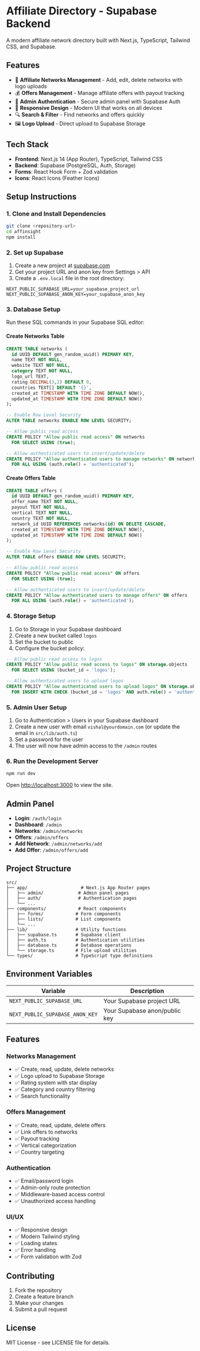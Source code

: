 # Affiliate Directory - Supabase Backend

A modern affiliate network directory built with Next.js, TypeScript, Tailwind CSS, and Supabase.

## Features

- 🏢 **Affiliate Networks Management** - Add, edit, delete networks with logo uploads
- 💰 **Offers Management** - Manage affiliate offers with payout tracking
- 🔐 **Admin Authentication** - Secure admin panel with Supabase Auth
- 📱 **Responsive Design** - Modern UI that works on all devices
- 🔍 **Search & Filter** - Find networks and offers quickly
- 🖼️ **Logo Upload** - Direct upload to Supabase Storage

## Tech Stack

- **Frontend**: Next.js 14 (App Router), TypeScript, Tailwind CSS
- **Backend**: Supabase (PostgreSQL, Auth, Storage)
- **Forms**: React Hook Form + Zod validation
- **Icons**: React Icons (Feather Icons)

## Setup Instructions

### 1. Clone and Install Dependencies

```bash
git clone <repository-url>
cd affinsight
npm install
```

### 2. Set up Supabase

1. Create a new project at [supabase.com](https://supabase.com)
2. Get your project URL and anon key from Settings > API
3. Create a `.env.local` file in the root directory:

```env
NEXT_PUBLIC_SUPABASE_URL=your_supabase_project_url
NEXT_PUBLIC_SUPABASE_ANON_KEY=your_supabase_anon_key
```

### 3. Database Setup

Run these SQL commands in your Supabase SQL editor:

#### Create Networks Table
```sql
CREATE TABLE networks (
  id UUID DEFAULT gen_random_uuid() PRIMARY KEY,
  name TEXT NOT NULL,
  website TEXT NOT NULL,
  category TEXT NOT NULL,
  logo_url TEXT,
  rating DECIMAL(3,2) DEFAULT 0,
  countries TEXT[] DEFAULT '{}',
  created_at TIMESTAMP WITH TIME ZONE DEFAULT NOW(),
  updated_at TIMESTAMP WITH TIME ZONE DEFAULT NOW()
);

-- Enable Row Level Security
ALTER TABLE networks ENABLE ROW LEVEL SECURITY;

-- Allow public read access
CREATE POLICY "Allow public read access" ON networks
  FOR SELECT USING (true);

-- Allow authenticated users to insert/update/delete
CREATE POLICY "Allow authenticated users to manage networks" ON networks
  FOR ALL USING (auth.role() = 'authenticated');
```

#### Create Offers Table
```sql
CREATE TABLE offers (
  id UUID DEFAULT gen_random_uuid() PRIMARY KEY,
  offer_name TEXT NOT NULL,
  payout TEXT NOT NULL,
  vertical TEXT NOT NULL,
  country TEXT NOT NULL,
  network_id UUID REFERENCES networks(id) ON DELETE CASCADE,
  created_at TIMESTAMP WITH TIME ZONE DEFAULT NOW(),
  updated_at TIMESTAMP WITH TIME ZONE DEFAULT NOW()
);

-- Enable Row Level Security
ALTER TABLE offers ENABLE ROW LEVEL SECURITY;

-- Allow public read access
CREATE POLICY "Allow public read access" ON offers
  FOR SELECT USING (true);

-- Allow authenticated users to insert/update/delete
CREATE POLICY "Allow authenticated users to manage offers" ON offers
  FOR ALL USING (auth.role() = 'authenticated');
```

### 4. Storage Setup

1. Go to Storage in your Supabase dashboard
2. Create a new bucket called `logos`
3. Set the bucket to public
4. Configure the bucket policy:

```sql
-- Allow public read access to logos
CREATE POLICY "Allow public read access to logos" ON storage.objects
  FOR SELECT USING (bucket_id = 'logos');

-- Allow authenticated users to upload logos
CREATE POLICY "Allow authenticated users to upload logos" ON storage.objects
  FOR INSERT WITH CHECK (bucket_id = 'logos' AND auth.role() = 'authenticated');
```

### 5. Admin User Setup

1. Go to Authentication > Users in your Supabase dashboard
2. Create a new user with email `vishal@yourdomain.com` (or update the email in `src/lib/auth.ts`)
3. Set a password for the user
4. The user will now have admin access to the `/admin` routes

### 6. Run the Development Server

```bash
npm run dev
```

Open [http://localhost:3000](http://localhost:3000) to view the site.

## Admin Panel

- **Login**: `/auth/login`
- **Dashboard**: `/admin`
- **Networks**: `/admin/networks`
- **Offers**: `/admin/offers`
- **Add Network**: `/admin/networks/add`
- **Add Offer**: `/admin/offers/add`

## Project Structure

```
src/
├── app/                    # Next.js App Router pages
│   ├── admin/             # Admin panel pages
│   ├── auth/              # Authentication pages
│   └── ...
├── components/            # React components
│   ├── forms/            # Form components
│   ├── lists/            # List components
│   └── ...
├── lib/                  # Utility functions
│   ├── supabase.ts       # Supabase client
│   ├── auth.ts           # Authentication utilities
│   ├── database.ts       # Database operations
│   └── storage.ts        # File upload utilities
└── types/                # TypeScript type definitions
```

## Environment Variables

| Variable | Description |
|----------|-------------|
| `NEXT_PUBLIC_SUPABASE_URL` | Your Supabase project URL |
| `NEXT_PUBLIC_SUPABASE_ANON_KEY` | Your Supabase anon/public key |

## Features

### Networks Management
- ✅ Create, read, update, delete networks
- ✅ Logo upload to Supabase Storage
- ✅ Rating system with star display
- ✅ Category and country filtering
- ✅ Search functionality

### Offers Management
- ✅ Create, read, update, delete offers
- ✅ Link offers to networks
- ✅ Payout tracking
- ✅ Vertical categorization
- ✅ Country targeting

### Authentication
- ✅ Email/password login
- ✅ Admin-only route protection
- ✅ Middleware-based access control
- ✅ Unauthorized access handling

### UI/UX
- ✅ Responsive design
- ✅ Modern Tailwind styling
- ✅ Loading states
- ✅ Error handling
- ✅ Form validation with Zod

## Contributing

1. Fork the repository
2. Create a feature branch
3. Make your changes
4. Submit a pull request

## License

MIT License - see LICENSE file for details.
